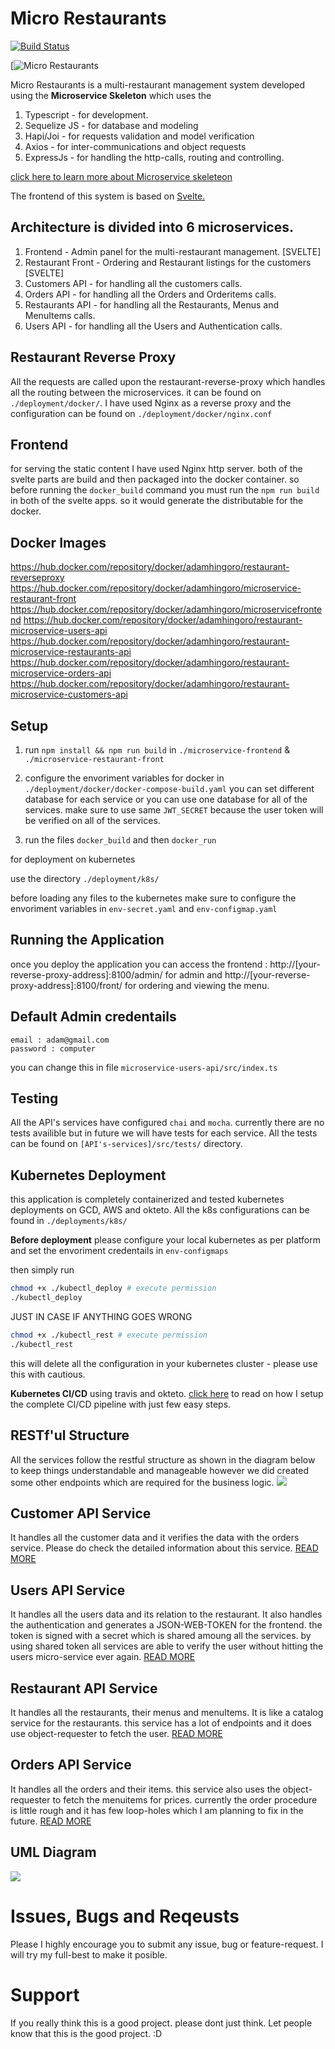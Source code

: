 # Micro Restaurants
[![Build Status](https://travis-ci.com/Adamhingoro/micro-restaurants.svg?branch=master)](https://travis-ci.com/Adamhingoro/micro-restaurants)

[![Micro Restaurants](https://i.ibb.co/4pKwNM2/adamhingora-01.jpg)


Micro Restaurants is a multi-restaurant management system developed using the **Microservice Skeleton** which uses the
1. Typescript - for development.
2. Sequelize JS - for database and modeling
3. Hapi/Joi - for requests validation and model verification
4. Axios - for inter-communications and object requests
5. ExpressJs - for handling the http-calls, routing and controlling. 

[click here to learn more about Microservice skeleteon](https://github.com/Adamhingoro/microservice-skeleton)

The frontend of this system is based on [Svelte.](https://svelte.dev/) 

## Architecture is divided into 6 microservices. 
1. Frontend - Admin panel for the multi-restaurant management. [SVELTE]
2. Restaurant Front - Ordering and Restaurant listings for the customers [SVELTE]
3. Customers API - for handling all the customers calls. 
4. Orders API - for handling all the Orders and Orderitems calls. 
5. Restaurants API - for handling all the Restaurants, Menus and MenuItems calls. 
6. Users API - for handling all the Users and Authentication calls. 

## Restaurant Reverse Proxy
All the requests are called upon the restaurant-reverse-proxy which handles all the routing between the microservices. it can be found on `./deployment/docker/`. I have used Nginx as a reverse proxy and the configuration can be found on `./deployment/docker/nginx.conf`

## Frontend 
for serving the static content I have used Nginx http server. both of the svelte parts are build and then packaged into the docker container. so before running the `docker_build` command you must run the `npm run build` in both of the svelte apps. so it would generate the distributable for the docker. 

## Docker Images

https://hub.docker.com/repository/docker/adamhingoro/restaurant-reverseproxy
https://hub.docker.com/repository/docker/adamhingoro/microservice-restaurant-front
https://hub.docker.com/repository/docker/adamhingoro/microservicefrontend
https://hub.docker.com/repository/docker/adamhingoro/restaurant-microservice-users-api
https://hub.docker.com/repository/docker/adamhingoro/restaurant-microservice-restaurants-api
https://hub.docker.com/repository/docker/adamhingoro/restaurant-microservice-orders-api
https://hub.docker.com/repository/docker/adamhingoro/restaurant-microservice-customers-api

## Setup 
1. run `npm install && npm run build` in `./microservice-frontend` & `./microservice-restaurant-front`

2. configure the envoriment variables for docker in `./deployment/docker/docker-compose-build.yaml`
    you can set different database for each service or you can use one database for all of the services. 
    make sure to use same `JWT_SECRET` because the user token will be verified on all of the services. 
    
3. run the files `docker_build` and then `docker_run`

for deployment on kubernetes 

use the directory `./deployment/k8s/`

before loading any files to the kubernetes make sure to configure the envoriment variables in `env-secret.yaml` and `env-configmap.yaml`

## Running the Application
once you deploy the application you can access the frontend : http://[your-reverse-proxy-address]:8100/admin/ for admin and http://[your-reverse-proxy-address]:8100/front/ for ordering and viewing the menu. 

## Default Admin credentails
```` 
email : adam@gmail.com
password : computer
````
you can change this in file `microservice-users-api/src/index.ts`

## Testing 
All the API's services have configured `chai` and `mocha`. currently there are no tests availible but in future we will have tests for each service.
All the tests can be found on `[API's-services]/src/tests/` directory. 

## Kubernetes Deployment
this application is completely containerized and tested kubernetes deployments on GCD, AWS and okteto. 
All the k8s configurations can be found in `./deployments/k8s/`

**Before deployment** please configure your local kubernetes as per platform and set the envoriment credentails in `env-configmaps`

then simply run 
````bash
chmod +x ./kubectl_deploy # execute permission
./kubectl_deploy
````
 JUST IN CASE IF ANYTHING GOES WRONG
 ````bash
chmod +x ./kubectl_rest # execute permission
./kubectl_rest
````
this will delete all the configuration in your kubernetes cluster - please use this with cautious. 

**Kubernetes CI/CD** using travis and okteto. [click here](https://github.com/Adamhingoro/okteto-kubernetes-cd) to read on how I setup the complete CI/CD pipeline with just few easy steps. 

## RESTf'ul Structure
All the services follow the restful structure as shown in the diagram below to keep things understandable and manageable however we did created some other endpoints which are required for the business logic.
[![](https://mermaid.ink/img/eyJjb2RlIjoiZ3JhcGggTFJcbkFbUmVxdWVzdF0gLS0-IEIoKEV4cHJlc3M8YnIgLz5Sb3V0ZXIpKVxuQiAtLSBHRVQgL29iamVjdHMgIC0tPiAgQ1tSZXR1cm5zIGFsbCBvYmplY3RzXVxuQiAtLSBHRVQgL29iamVjdHMvOmlkICAtLT4gIERbUmV0dXJucyBvYmplY3Qgd2l0aCBpZCA9IDppZF1cbkIgLS0gUE9TVCAvb2JqZWN0cyAgLS0-ICBFW0NyZWF0ZXMgYSBuZXcgb2JqZWN0XVxuQiAtLSBQQVRDSCAvb2JqZWN0cy86aWQgIC0tPiAgRltVcGRhdGVzIGEgb2JqZWN0XVxuQiAtLSBERUxFVEUgL29iamVjdHMvOmlkICAtLT4gIEdbRGVsZXRlcyBhIG9iamVjdF1cbiIsIm1lcm1haWQiOnsidGhlbWUiOiJkZWZhdWx0In0sInVwZGF0ZUVkaXRvciI6ZmFsc2V9)](https://mermaid-js.github.io/mermaid-live-editor/#/edit/eyJjb2RlIjoiZ3JhcGggTFJcbkFbUmVxdWVzdF0gLS0-IEIoKEV4cHJlc3M8YnIgLz5Sb3V0ZXIpKVxuQiAtLSBHRVQgL29iamVjdHMgIC0tPiAgQ1tSZXR1cm5zIGFsbCBvYmplY3RzXVxuQiAtLSBHRVQgL29iamVjdHMvOmlkICAtLT4gIERbUmV0dXJucyBvYmplY3Qgd2l0aCBpZCA9IDppZF1cbkIgLS0gUE9TVCAvb2JqZWN0cyAgLS0-ICBFW0NyZWF0ZXMgYSBuZXcgb2JqZWN0XVxuQiAtLSBQQVRDSCAvb2JqZWN0cy86aWQgIC0tPiAgRltVcGRhdGVzIGEgb2JqZWN0XVxuQiAtLSBERUxFVEUgL29iamVjdHMvOmlkICAtLT4gIEdbRGVsZXRlcyBhIG9iamVjdF1cbiIsIm1lcm1haWQiOnsidGhlbWUiOiJkZWZhdWx0In0sInVwZGF0ZUVkaXRvciI6ZmFsc2V9)


## Customer API Service
 It handles all the customer data and it verifies the data with the orders service. Please do check the detailed information about this service. 
 [READ MORE](https://github.com/Adamhingoro/micro-restaurants/tree/master/microservice-customers-api)

## Users API Service
 It handles all the users data and its relation to the restaurant. It also handles the authentication and generates a JSON-WEB-TOKEN for the frontend. the token is signed with a secret which is shared amoung all the services. by using shared token all services are able to verify the user without hitting the users micro-service ever again.
 [READ MORE](https://github.com/Adamhingoro/micro-restaurants/tree/master/microservice-users-api)

 ## Restaurant API Service
 It handles all the restaurants, their menus and menuItems. It is like a catalog service for the restaurants. this service has a lot of endpoints and it does use object-requester to fetch the user. 
 [READ MORE](https://github.com/Adamhingoro/micro-restaurants/tree/master/microservice-restaurants-api)

 ## Orders API Service
 It handles all the orders and their items. this service also uses the object-requester to fetch the menuitems for prices. currently the order procedure is little rough and it has few loop-holes which I am planning to fix in the future. 
 [READ MORE](https://github.com/Adamhingoro/micro-restaurants/tree/master/microservice-orders-api) 


## UML Diagram 
[![](https://mermaid.ink/img/eyJjb2RlIjoiZ3JhcGggTFJcbkFbSW50ZXJuZXRdIC0tPiBCW2t1YmVybmV0ZXMgY2x1c3Rlcl1cbkIgLS0-IEMoKHJldmVyc2UtcHJveHkpKVxuQyAtLSAvZnJvbnQgLS0-IERbU3ZlbHRlIEZyb250ZW5kXVxuQyAtLSAvYWRtaW4gLS0-IEVbU3ZlbHRlIEFkbWluLXBhbmVsXVxuQyAtLSAvdXNlcnMgLS0-IEZbU2VydmljZSBmb3IgVVNFUlNdXG5GIC0tPiBLKChBdXRoZW50aWNhdGlvbikpXG5DIC0tIC9yZXN0YXVyYW50cyAtLT4gR1xuQyAtLSAvbWVudXMgLS0-IEdcbkMgLS0gL21lbnVpdGVtcyAtLT4gR1tTZXJ2aWNlIGZvciBSRVNUQVVSQU5UUyBhbmQgaXRzIGNoaWxkcmVuc11cbkcgLS0gSW1hZ2UgVXBsb2FkcyAtLT5MKChBbWF6b25lIFMzKSlcbkMgLS0gL29yZGVycyAtLT4gSVtTZXJ2aWNlIGZvciBPUkRFUlNdXG5DIC0tIC9jdXN0b21lcnMgLS0-IEpbU2VydmljZSBmb3IgQ1VTVE9NRVJTXSIsIm1lcm1haWQiOnsidGhlbWUiOiJkZWZhdWx0In0sInVwZGF0ZUVkaXRvciI6ZmFsc2V9)](https://mermaid-js.github.io/mermaid-live-editor/#/edit/eyJjb2RlIjoiZ3JhcGggTFJcbkFbSW50ZXJuZXRdIC0tPiBCW2t1YmVybmV0ZXMgY2x1c3Rlcl1cbkIgLS0-IEMoKHJldmVyc2UtcHJveHkpKVxuQyAtLSAvZnJvbnQgLS0-IERbU3ZlbHRlIEZyb250ZW5kXVxuQyAtLSAvYWRtaW4gLS0-IEVbU3ZlbHRlIEFkbWluLXBhbmVsXVxuQyAtLSAvdXNlcnMgLS0-IEZbU2VydmljZSBmb3IgVVNFUlNdXG5GIC0tPiBLKChBdXRoZW50aWNhdGlvbikpXG5DIC0tIC9yZXN0YXVyYW50cyAtLT4gR1xuQyAtLSAvbWVudXMgLS0-IEdcbkMgLS0gL21lbnVpdGVtcyAtLT4gR1tTZXJ2aWNlIGZvciBSRVNUQVVSQU5UUyBhbmQgaXRzIGNoaWxkcmVuc11cbkcgLS0gSW1hZ2UgVXBsb2FkcyAtLT5MKChBbWF6b25lIFMzKSlcbkMgLS0gL29yZGVycyAtLT4gSVtTZXJ2aWNlIGZvciBPUkRFUlNdXG5DIC0tIC9jdXN0b21lcnMgLS0-IEpbU2VydmljZSBmb3IgQ1VTVE9NRVJTXSIsIm1lcm1haWQiOnsidGhlbWUiOiJkZWZhdWx0In0sInVwZGF0ZUVkaXRvciI6ZmFsc2V9)

# Issues, Bugs and Reqeusts
Please I highly encourage you to submit any issue, bug or feature-request. I will try my full-best to make it posible. 


# Support
If you really think this is a good project. please dont just think. Let people know that this is the good project. :D


